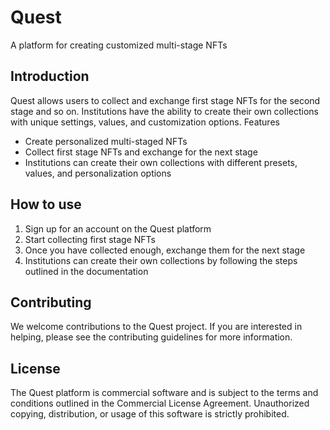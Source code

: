 # Quest

A platform for creating customized multi-stage NFTs

## Introduction

Quest allows users to collect and exchange first stage NFTs for the second stage and so on. Institutions have the ability to create their own collections with unique settings, values, and customization options.
Features

- Create personalized multi-staged NFTs
- Collect first stage NFTs and exchange for the next stage
- Institutions can create their own collections with different presets, values, and personalization options

## How to use

1. Sign up for an account on the Quest platform
2. Start collecting first stage NFTs
3. Once you have collected enough, exchange them for the next stage
4. Institutions can create their own collections by following the steps outlined in the documentation

## Contributing

We welcome contributions to the Quest project. If you are interested in helping, please see the contributing guidelines for more information.

## License

The Quest platform is commercial software and is subject to the terms and conditions outlined in the Commercial License Agreement. Unauthorized copying, distribution, or usage of this software is strictly prohibited.
